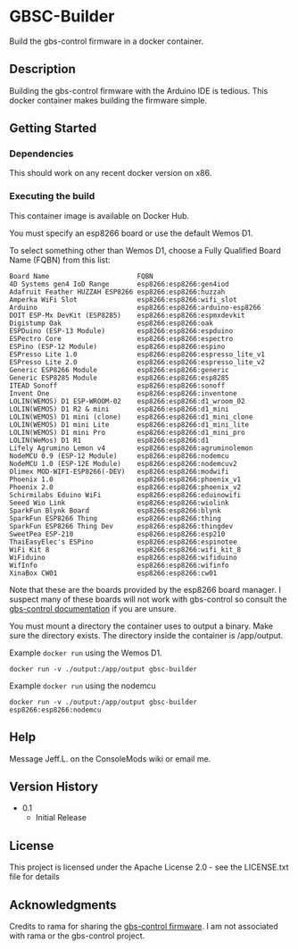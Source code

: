 # GBSC-Builder

Build the gbs-control firmware in a docker container.

## Description

Building the gbs-control firmware with the Arduino IDE is tedious. This docker
container makes building the firmware simple.

## Getting Started

### Dependencies

This should work on any recent docker version on x86.

### Executing the build

This container image is available on Docker Hub.

You must specify an esp8266 board or use the default Wemos D1.

To select something other than Wemos D1, choose a Fully Qualified Board Name (FQBN) from
this list:

```
Board Name                      FQBN
4D Systems gen4 IoD Range       esp8266:esp8266:gen4iod
Adafruit Feather HUZZAH ESP8266 esp8266:esp8266:huzzah
Amperka WiFi Slot               esp8266:esp8266:wifi_slot
Arduino                         esp8266:esp8266:arduino-esp8266
DOIT ESP-Mx DevKit (ESP8285)    esp8266:esp8266:espmxdevkit
Digistump Oak                   esp8266:esp8266:oak
ESPDuino (ESP-13 Module)        esp8266:esp8266:espduino
ESPectro Core                   esp8266:esp8266:espectro
ESPino (ESP-12 Module)          esp8266:esp8266:espino
ESPresso Lite 1.0               esp8266:esp8266:espresso_lite_v1
ESPresso Lite 2.0               esp8266:esp8266:espresso_lite_v2
Generic ESP8266 Module          esp8266:esp8266:generic
Generic ESP8285 Module          esp8266:esp8266:esp8285
ITEAD Sonoff                    esp8266:esp8266:sonoff
Invent One                      esp8266:esp8266:inventone
LOLIN(WEMOS) D1 ESP-WROOM-02    esp8266:esp8266:d1_wroom_02
LOLIN(WEMOS) D1 R2 & mini       esp8266:esp8266:d1_mini
LOLIN(WEMOS) D1 mini (clone)    esp8266:esp8266:d1_mini_clone
LOLIN(WEMOS) D1 mini Lite       esp8266:esp8266:d1_mini_lite
LOLIN(WEMOS) D1 mini Pro        esp8266:esp8266:d1_mini_pro
LOLIN(WeMos) D1 R1              esp8266:esp8266:d1
Lifely Agrumino Lemon v4        esp8266:esp8266:agruminolemon
NodeMCU 0.9 (ESP-12 Module)     esp8266:esp8266:nodemcu
NodeMCU 1.0 (ESP-12E Module)    esp8266:esp8266:nodemcuv2
Olimex MOD-WIFI-ESP8266(-DEV)   esp8266:esp8266:modwifi
Phoenix 1.0                     esp8266:esp8266:phoenix_v1
Phoenix 2.0                     esp8266:esp8266:phoenix_v2
Schirmilabs Eduino WiFi         esp8266:esp8266:eduinowifi
Seeed Wio Link                  esp8266:esp8266:wiolink
SparkFun Blynk Board            esp8266:esp8266:blynk
SparkFun ESP8266 Thing          esp8266:esp8266:thing
SparkFun ESP8266 Thing Dev      esp8266:esp8266:thingdev
SweetPea ESP-210                esp8266:esp8266:esp210
ThaiEasyElec's ESPino           esp8266:esp8266:espinotee
WiFi Kit 8                      esp8266:esp8266:wifi_kit_8
WiFiduino                       esp8266:esp8266:wifiduino
WifInfo                         esp8266:esp8266:wifinfo
XinaBox CW01                    esp8266:esp8266:cw01
```

Note that these are the boards provided by the esp8266 board manager. I suspect
many of these boards will not work with gbs-control so consult the [gbs-control
documentation](https://ramapcsx2.github.io/gbs-control/) if you are unsure.

You must mount a directory the container uses to output a binary. Make sure
the directory exists. The directory inside the container is /app/output.


Example `docker run` using the Wemos D1.
```
docker run -v ./output:/app/output gbsc-builder
```

Example `docker run` using the nodemcu
```
docker run -v ./output:/app/output gbsc-builder esp8266:esp8266:nodemcu
```

## Help

Message Jeff.L. on the ConsoleMods wiki or email me.


## Version History

* 0.1
    * Initial Release

## License

This project is licensed under the Apache License 2.0 - see the LICENSE.txt file for details

## Acknowledgments

Credits to rama for sharing the [gbs-control firmware](https://github.com/ramapcsx2/gbs-control). I am
not associated with rama or the gbs-control project.
